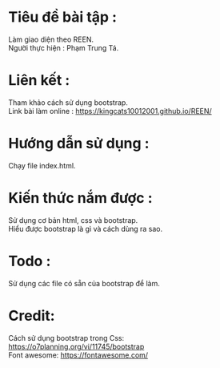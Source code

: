 # Tiêu đề bài tập :
Làm giao diện theo REEN. <br>
Người thực hiện : Phạm Trung Tá.
# Liên kết :
Tham khảo cách sử dụng bootstrap. <br>
Link bài làm online : https://kingcats10012001.github.io/REEN/
# Hướng dẫn sử dụng :
Chạy file index.html.
# Kiến thức nắm được :
Sử dụng cơ bản html, css và bootstrap. <br>
Hiểu được bootstrap là gì và cách dùng ra sao. <br>
# Todo :
Sử dụng các file có sẵn của bootstrap để làm.<br>
# Credit:
Cách sử dụng bootstrap trong Css: https://o7planning.org/vi/11745/bootstrap  <br>
Font awesome: https://fontawesome.com/ <br>
